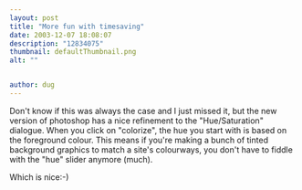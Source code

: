 ```yaml
---
layout: post
title: "More fun with timesaving"
date: 2003-12-07 18:08:07
description: "12834075"
thumbnail: defaultThumbnail.png
alt: ""


author: dug
---
```


<p>Don't know if this was always the case and I just missed it, but the new version of photoshop has a nice refinement to the "Hue/Saturation" dialogue. When you click on "colorize", the hue you start with is based on the foreground colour. This means if you're making a bunch of tinted background graphics to match a site's colourways, you don't have to fiddle with the "hue" slider anymore (much).</p>

<p>Which is nice:-)</p>
